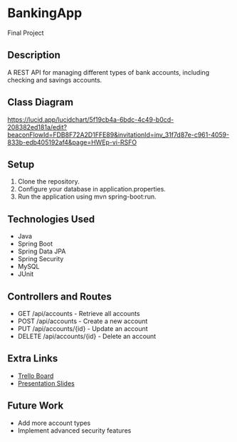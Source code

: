 
# BankingApp
Final Project
## Description
A REST API for managing different types of bank accounts, including checking and savings accounts.

## Class Diagram
https://lucid.app/lucidchart/5f19cb4a-6bdc-4c49-b0cd-208382ed181a/edit?beaconFlowId=FDB8F72A2D1FFE89&invitationId=inv_31f7d87e-c961-4059-833b-edb405192af4&page=HWEp-vi-RSFO

## Setup
1. Clone the repository.
2. Configure your database in application.properties.
3. Run the application using mvn spring-boot:run.

## Technologies Used
- Java
- Spring Boot
- Spring Data JPA
- Spring Security
- MySQL
- JUnit

## Controllers and Routes
- GET /api/accounts - Retrieve all accounts
- POST /api/accounts - Create a new account
- PUT /api/accounts/{id} - Update an account
- DELETE /api/accounts/{id} - Delete an account

## Extra Links
- [Trello Board]((https://trello.com/b/aQvIufUm/ironhack-final-project))
- [Presentation Slides](https://calendly.com/salvatore-corsaro-ironhack/15min?month=2024-07)

## Future Work
- Add more account types
- Implement advanced security features

